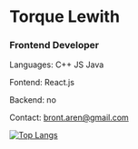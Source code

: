 <h1>Torque Lewith</h1>
<h3>Frontend Developer</h3>

Languages: C++  JS  Java

Fontend: React.js

Backend: no

Contact: bront.aren@gmail.com

[![Top Langs](https://github-readme-stats.vercel.app/api/top-langs/?username=torquelewith&layout=donut&theme=dark)](https://github.com/anuraghazra/github-readme-stats)

